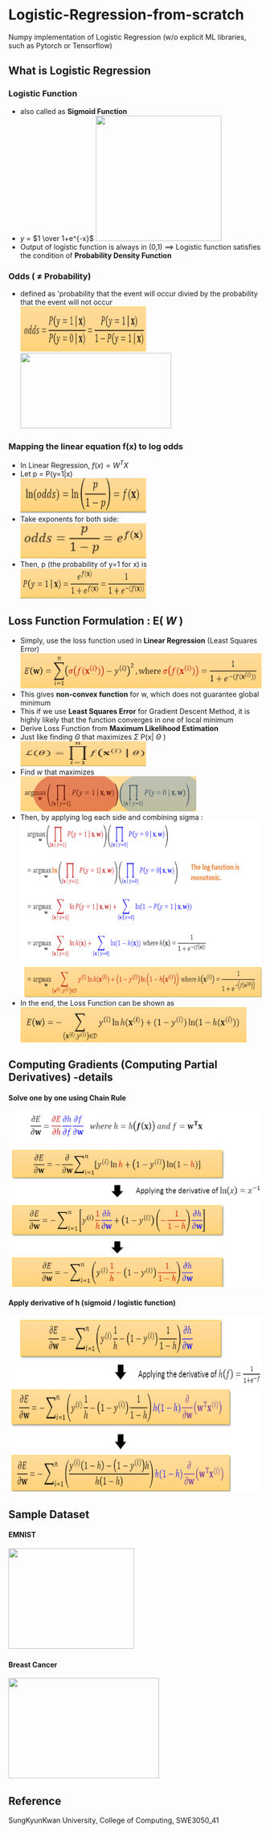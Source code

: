 # Logistic-Regression-from-scratch
Numpy implementation of Logistic Regression (w/o explicit ML libraries, such as Pytorch or Tensorflow)

## What is Logistic Regression
### Logistic Function
- also called as <b>Sigmoid Function</b></li>
- $y$ = $1 \over 1+e^{-x}$
<img src="https://t1.daumcdn.net/cfile/tistory/275BAD4F577B669920" width="250" height="250"></img>
- Output of logistic function is always in (0,1)  ==> Logistic function satisfies the condition of <b>Probability Density Function</b>

### Odds ( $\ne$ Probability)
- defined as 'probability that the event will occur divied by the probability that the event will not occur <br>
<img src="imgs/odd-equation.PNG" width="250" height="90"></img>
<img src="https://miro.medium.com/max/1400/1*8ix_A7GUKH9AsZxouYg-uw.png" width="300" height="150"></img>

### Mapping the linear equation f(x) to log odds
- In Linear Regression, $f(x) = W^TX$
- Let p = P(y=1|x)<br>
 <img src="imgs/log-odds.PNG" width="250" height="70"></img>
- Take exponents for both side:<br>
 <img src="imgs/take-exponent.PNG" width="250" height="70"></img>
- Then, p (the probability of y=1 for x) is <br>
 <img src="imgs/p-definition.PNG" width="250" height="60"></img>

## Loss Function Formulation : E( $W$ )
- Simply, use the loss function used in <b>Linear Regression</b> (Least Squares Error)<br>
 <img src="imgs/loss-formula.PNG" width="500" height="70"></img><br>
- This gives <b>non-convex function</b> for w, which does not guarantee global minimum
- This if we use <b>Least Squares Error</b> for Gradient Descent Method, it is highly likely that the function converges in one of local minimum
- Derive Loss Function from <b>Maximum Likelihood Estimation</b>
- Just like finding $\Theta$ that maximizes $\Sigma$ P(x| $\Theta$ )<br>
<img src="imgs/mle.PNG" width="250" height="50"></img>
- Find $w$ that maximizes <br>
<img src="imgs/loss-from-mle.PNG" width="350" height="70"></img>
- Then, by applying log each side and combining sigma : <br>
<img src="imgs/derivation.PNG" width="700" height="350"></img>
- In the end, the Loss Function can be shown as <br>
<img src="imgs/final-formula.PNG" width="450" height="70"></img>

## Computing Gradients (Computing Partial Derivatives) -details
#### Solve one by one using Chain Rule
<img src="imgs/chain-rule-1.PNG" width="700" height="350"></img>
#### Apply derivative of h (sigmoid / logistic function)
<img src="imgs/chain-rule-2.PNG" width="700" height="350"></img>




## Sample Dataset
#### EMNIST
<img src="http://greg-cohen.com/datasets/emnist/featured.png" width="250" height="200"></img>
#### Breast Cancer
<img src="https://pyimagesearch.com/wp-content/uploads/2019/02/breast_cancer_classification_dataset.jpg" width="300" height="200"></img>

## Reference
SungKyunKwan University, College of Computing, SWE3050_41
